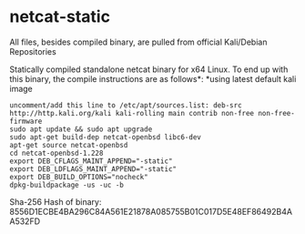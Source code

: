 # netcat-static

All files, besides compiled binary, are pulled from official Kali/Debian Repositories

Statically compiled standalone netcat binary for x64 Linux. To end up with this binary, the compile instructions are as follows*:
*using latest default kali image
```
uncomment/add this line to /etc/apt/sources.list: deb-src http://http.kali.org/kali kali-rolling main contrib non-free non-free-firmware
sudo apt update && sudo apt upgrade
sudo apt-get build-dep netcat-openbsd libc6-dev
apt-get source netcat-openbsd
cd netcat-openbsd-1.228
export DEB_CFLAGS_MAINT_APPEND="-static"
export DEB_LDFLAGS_MAINT_APPEND="-static"
export DEB_BUILD_OPTIONS="nocheck"
dpkg-buildpackage -us -uc -b
```

Sha-256 Hash of binary: 8556D1ECBE4BA296C84A561E21878A085755B01C017D5E48EF86492B4AA532FD

